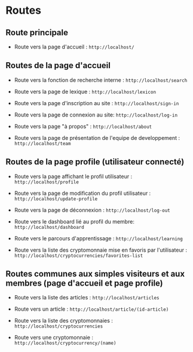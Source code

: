 # Routes

## Route principale
* Route vers la page d'accueil :
`http://localhost/`

## Routes de la page d'accueil
* Route vers la fonction de recherche interne :
`http://localhost/search`

* Route vers la page de lexique :
`http://localhost/lexicon`

* Route vers la page d'inscription au site :
`http://localhost/sign-in`

* Route vers la page de connexion au site:
`http://localhost/log-in`

* Route vers la page "à propos" :
`http://localhost/about`

* Route vers la page de présentation de l'equipe de developpement :
`http://localhost/team`

## Routes de la page profile (utilisateur connecté)
* Route vers la page affichant le profil utilisateur :
`http://localhost/profile`

* Route vers la page de modification du profil utilisateur :
`http://localhost/update-profile`

* Route vers la page de déconnexion :
`http://localhost/log-out`

* Route vers le dashboard lié au profil du membre:
`http://localhost/dashboard`

* Route vers le parcours d'apprentissage :
`http://localhost/learning`

* Route vers la liste des cryptomonnaie mise en favoris par l'utilisateur :
`http://localhost/cryptocurrencies/favorites-list`


## Routes communes aux simples visiteurs et aux membres (page d'accueil et page profile)
* Route vers la liste des articles :
`http://localhost/articles`

* Route vers un article :
`http://localhost/article/(id-article)`

* Route vers la liste des cryptomonnaies :
`http://localhost/cryptocurrencies`

* Route vers une cryptomonnaie :
`http://localhost/cryptocurrency/(name)`

